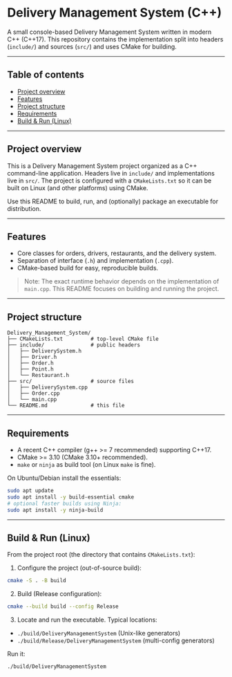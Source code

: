 # Delivery Management System (C++)

A small console-based Delivery Management System written in modern C++ (C++17). This repository contains the implementation split into headers (`include/`) and sources (`src/`) and uses CMake for building.

---

## Table of contents

* [Project overview](#project-overview)
* [Features](#features)
* [Project structure](#project-structure)
* [Requirements](#requirements)
* [Build & Run (Linux)](#build--run-linux)

---

## Project overview

This is a Delivery Management System project organized as a C++ command-line application. Headers live in `include/` and implementations live in `src/`. The project is configured with a `CMakeLists.txt` so it can be built on Linux (and other platforms) using CMake.

Use this README to build, run, and (optionally) package an executable for distribution.

---

## Features

* Core classes for orders, drivers, restaurants, and the delivery system.
* Separation of interface (`.h`) and implementation (`.cpp`).
* CMake-based build for easy, reproducible builds.

> Note: The exact runtime behavior depends on the implementation of `main.cpp`. This README focuses on building and running the project.

---

## Project structure

```
Delivery_Management_System/
├── CMakeLists.txt         # top-level CMake file
├── include/               # public headers
│   ├── DeliverySystem.h
│   ├── Driver.h
│   ├── Order.h
│   ├── Point.h
│   └── Restaurant.h
├── src/                   # source files
│   ├── DeliverySystem.cpp
│   ├── Order.cpp
│   └── main.cpp
└── README.md              # this file
```

---

## Requirements

* A recent C++ compiler (g++ >= 7 recommended) supporting C++17.
* CMake >= 3.10 (CMake 3.10+ recommended).
* `make` or `ninja` as build tool (on Linux `make` is fine).

On Ubuntu/Debian install the essentials:

```bash
sudo apt update
sudo apt install -y build-essential cmake
# optional faster builds using Ninja:
sudo apt install -y ninja-build
```

---

## Build & Run (Linux)

From the project root (the directory that contains `CMakeLists.txt`):

1. Configure the project (out-of-source build):

```bash
cmake -S . -B build
```

2. Build (Release configuration):

```bash
cmake --build build --config Release
```

3. Locate and run the executable. Typical locations:

* `./build/DeliveryManagementSystem` (Unix-like generators)
* `./build/Release/DeliveryManagementSystem` (multi-config generators)

Run it:

```bash
./build/DeliveryManagementSystem
```
